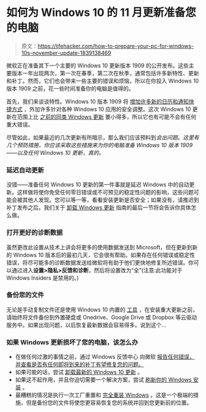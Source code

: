 # 如何为 Windows 10 的 11 月更新准备您的电脑

> 原文：<https://lifehacker.com/how-to-prepare-your-pc-for-windows-10s-november-update-1839138469>

微软正在准备其下一个主要的 Windows 10 更新版本 1909 的公开发布。这些主要版本一年出现两次，第一次在春季，第二次在秋季，通常包括许多新特性、更新和补丁。然而，它们也会带来一些主要的错误和烦恼，所以在你投入 Windows 10 版本 1909 之前，花一些时间准备你的电脑是值得的。



首先，我们来谈谈特性。Windows 10 版本 1909 将 [增加许多新的日历和通知快捷方式](https://lifehacker.com/the-best-features-coming-in-windows-10-version-1909-1838851768) ，外加许多针对各种 Windows 10 应用的安全调整。这次 Windows 10 更新在范围上比 [之前的同类 Windows 更新](https://lifehacker.com/back-up-windows-10-before-installing-the-october-update-1829556930) 要小得多，所以它也有可能不会有任何重大错误。

尽管如此，如果最近的几次更新有所暗示，那么我们应该预料到*会出问题。这里有几个预防措施，你应该采取这些措施来为你的电脑准备 Windows 10 版本 1909——以及任何 Windows 10 更新，真的。*

### **延迟自动更新**

没错——准备任何 Windows 10 更新的第一件事就是延迟 Windows 中的自动更新。这样做将使你免受任何零日错误或不可预见的稳定性问题的影响，这些问题可能会被其他人发现。您可以等一等，看看安装更新是否安全；如果没有，请推迟到补丁发布之后。我们关于 [卸载 Windows 更新](https://lifehacker.com/how-to-undo-and-prevent-windows-updates-1836420965) 指南的最后一节将会告诉你具体怎么做。

### **打开更好的诊断数据**

虽然更改此设置从技术上讲会将更多的使用数据发送到 Microsoft，但在更新到新的 Windows 10 版本后的最初几天，它会很有帮助。如果存在任何错误或稳定性错误，将尽可能多的诊断数据发送给微软将有助于他们更快地修复所述错误。你可以通过进入**设置>隐私>反馈和诊断**，然后将设置改为“全”(注意:此功能对于 Windows Insiders 是禁用的。)

### **备份您的文件**

无论是手动复制文件还是使用 Windows 10 内置的 [工具](https://lifehacker.com/how-to-back-up-your-computer-automatically-with-windows-1762867473) ，在安装重大更新之前，请始终将文件备份到外置硬盘或 Onedrive、Google Drive 或 Dropbox 等云驱动服务中。如果出现问题，以后恢复最新数据会容易得多。说到这个...

### 如果 Windows 更新损坏了您的电脑，该怎么办

*   在做任何过激的事情之前，通过 Windows 反馈中心 向微软 [报告任何错误，并查看是否有任何即将到来的补丁有望修复您的问题。](https://www.microsoft.com/en-us/p/feedback-hub/9nblggh4r32n?activetab=pivot:overviewtab)
*   如果可能的话，尝试 [卸载最新的 Windows 10 更新](https://lifehacker.com/how-to-undo-and-prevent-windows-updates-1836420965) 。
*   如果这不起作用，并且你迫切需要一个解决方案，尝试 [刷新你的 Windows 安装](https://lifehacker.com/how-to-refresh-your-pc-when-windows-says-theres-a-probl-1837485656) 。
*   最糟糕的情况是执行一次工厂重置和 [完全重装 Windows](https://lifehacker.com/the-ultimate-guide-to-reinstalling-windows-from-scratch-1832897572) 。这是一个极端的措施，但是备份您的文件将使您更容易恢复您的系统并回到您更新前的位置。